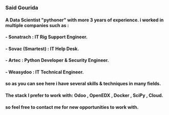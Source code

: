 ### Said Gourida

#### A Data Scientist "pythoner" with more 3 years of experience. i worked in multiple companies such as :
####   - Sonatrach : IT Rig Support Engineer.
####   - Sovac (Smartest) : IT Help Desk.
####   - Artec : Python Developer & Security Engineer.
####   - Weasydoo : IT Technical Engineer.
#### so as you can see here i have several skills & techniques in many fields.
#### The stack I prefer to work with: Odoo , OpenEDX , Docker , SciPy , Cloud.
#### so feel free to contact me for new opportunities to work with.
